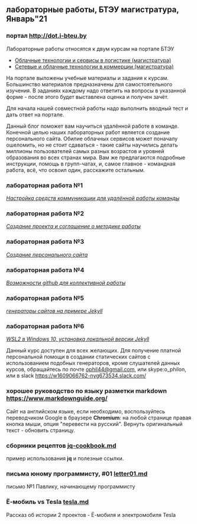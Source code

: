## лабораторные работы, БТЭУ магистратура, Январь"21

### портал <http://dot.i-bteu.by>

Лабораторные работы относятся к двум курсам на портале БТЭУ
- [Облачные технологии и сервисы в логистике (магистратура)](http://dot.i-bteu.by/course/view.php?id=745)
- [Сетевые и облачные технологии в коммерции (магистратура)](http://dot.i-bteu.by/course/view.php?id=735)

На портале выложены учебные материалы и задания к
курсам. Большинство материалов предназначены для самостоятельного
изучения. В заданиях каждому надо ответить на вопросы в указанной
форме - после этого будет выставлена оценка и получен зачёт.

Для начала нашей совместной работы надо выполнить вводный тест и
дать ответ на портале.

Данный блог поможет вам научиться удалённой работе в
команде. Конечной целью наших лабораторных работ является
создание персонального сайта. Обилие облачных сервисов может
поначалу ошеломить, но не стоит сдаваться - такие сайты научились
делать миллионы пользователей самых разных возрастов и уровней
образования во всех странах мира. Вам же предлагаются подробные
инструкции, помощь в групп-чатах, и, самое главное - командная работа,
всё, что освоил один, расскажите остальным.

### лабораторная работа №1
[*Настройка средств коммуникации для удалённой работы команды*](lab01.md)

### лабораторная работа №2
[*Создание проекта  и соглашение о методике работы*](lab02.md)

### лабораторная работа №3
[*Создание  персонального сайта*](lab03.md)

### лабораторная работа №4
[*Возможности github для коллективной работы*](lab04.md)

### лабораторная работа №5
[*генераторы сайтов на примере Jekyll*](lab05.md)

### лабораторная работа №6
[*WSL2  в Windows 10, установка локальной версии Jekyll*](lab06.md)

Данный курс доступен для всех желающих. Для получение платной персональной помощи в создании статических сайтов с использованием подобных генераторов, кроме слушателей данных курсов, обращайтесь по почте <ophil44@gmail.com>,
или skype:o_philon, или в slack <https://w1609066762-nyg673534.slack.com/>

### хорошее руководство по языку разметки markdown <https://www.markdownguide.org/>

Сайт на английском языке, если необходимо, воспользуйтесь переводчиком Google в браузере **Chromium**: на любой странице правая кнопка мыши, опция "перевести на русский". Вернуть оригинальный текст - обновить страницу.

### сборники рецептов [jq-cookbook.md](jq-cookbook.md)

пример использования **jq** и полезные ссылки.

### письма юному программисту, #01 [letter01.md](letter01.md)

письмо №1 Павлику, начинающему программисту

### Ё-мобиль vs Tesla [tesla.md](tesla.md)

Рассказ об истории 2 проектов - Ё-мобиля и электромобиля Tesla
